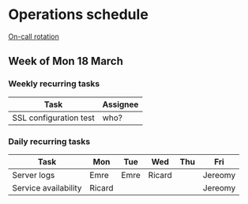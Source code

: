 # Operations schedule

[On-call rotation](onCallRotation.md)

## Week of Mon 18 March

### Weekly recurring tasks

| Task                                                         | Assignee |
| ------------------------------------------------------------ | ---- |
| SSL configuration test | who?     |

### Daily recurring tasks
| Task                 | Mon  | Tue  | Wed  | Thu  | Fri  |
| -------------------- | ---- | ---- | ---- | ---- | ---- |
| Server logs          | Emre | Emre |Ricard|      |Jereomy|
| Service availability |Ricard|      |      |      |Jereomy|
